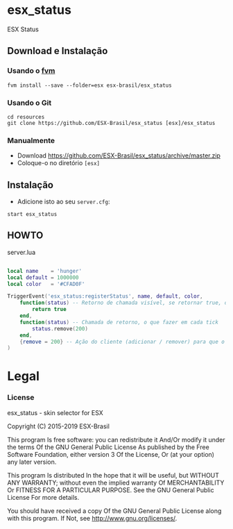 # esx_status
ESX Status

## Download e Instalação

### Usando o [fvm](https://github.com/qlaffont/fvm-installer)
```
fvm install --save --folder=esx esx-brasil/esx_status
```

### Usando o Git
```
cd resources
git clone https://github.com/ESX-Brasil/esx_status [esx]/esx_status
```

### Manualmente
- Download https://github.com/ESX-Brasil/esx_status/archive/master.zip
- Coloque-o no diretório `[esx]`

## Instalação
- Adicione isto ao seu `server.cfg`:

```
start esx_status
```

## HOWTO

server.lua
```lua

local name    = 'hunger'
local default = 1000000
local color   = '#CFAD0F'

TriggerEvent('esx_status:registerStatus', name, default, color,
	function(status) -- Retorno de chamada visível, se retornar true, o status ficará visível
		return true
	end,
	function(status) -- Chamada de retorno, o que fazer em cada tick
		status.remove(200)
	end,
	{remove = 200} -- Ação do cliente (adicionar / remover) para que o cliente possa estar em sincronia com o servidor
)
```

# Legal
### License
esx_status - skin selector for ESX

Copyright (C) 2015-2019 ESX-Brasil

This program Is free software: you can redistribute it And/Or modify it under the terms Of the GNU General Public License As published by the Free Software Foundation, either version 3 Of the License, Or (at your option) any later version.

This program Is distributed In the hope that it will be useful, but WITHOUT ANY WARRANTY; without even the implied warranty Of MERCHANTABILITY Or FITNESS FOR A PARTICULAR PURPOSE. See the GNU General Public License For more details.

You should have received a copy Of the GNU General Public License along with this program. If Not, see http://www.gnu.org/licenses/.
